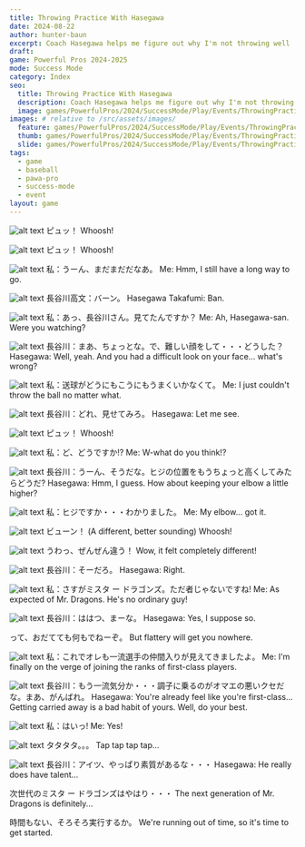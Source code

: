 ```yaml
---
title: Throwing Practice With Hasegawa
date: 2024-08-22
author: hunter-baun
excerpt: Coach Hasegawa helps me figure out why I'm not throwing well
draft: 
game: Powerful Pros 2024-2025
mode: Success Mode
category: Index
seo:
  title: Throwing Practice With Hasegawa
  description: Coach Hasegawa helps me figure out why I'm not throwing well
  image: games/PowerfulPros/2024/SuccessMode/Play/Events/ThrowingPracticeWithHasegawa/2.png
images: # relative to /src/assets/images/
  feature: games/PowerfulPros/2024/SuccessMode/Play/Events/ThrowingPracticeWithHasegawa/2.png
  thumb: games/PowerfulPros/2024/SuccessMode/Play/Events/ThrowingPracticeWithHasegawa/2.png
  slide: games/PowerfulPros/2024/SuccessMode/Play/Events/ThrowingPracticeWithHasegawa/2.png
tags:
  - game
  - baseball
  - pawa-pro
  - success-mode
  - event
layout: game
---
```

![alt text](/assets/images/games/PowerfulPros/2024/SuccessMode/Play/Events/ThrowingPracticeWithHasegawa/1.png)
ピュッ！
Whoosh!

![alt text](/assets/images/games/PowerfulPros/2024/SuccessMode/Play/Events/ThrowingPracticeWithHasegawa/2.png)
ピュッ！
Whoosh!

![alt text](/assets/images/games/PowerfulPros/2024/SuccessMode/Play/Events/ThrowingPracticeWithHasegawa/3.png)
私：うーん、まだまだだなあ。
Me: Hmm, I still have a long way to go.

![alt text](/assets/images/games/PowerfulPros/2024/SuccessMode/Play/Events/ThrowingPracticeWithHasegawa/4.png)
長谷川高文：バーン。
Hasegawa Takafumi: Ban.

![alt text](/assets/images/games/PowerfulPros/2024/SuccessMode/Play/Events/ThrowingPracticeWithHasegawa/5.png)
私：あっ、長谷川さん。見てたんですか？
Me: Ah, Hasegawa-san. Were you watching?

![alt text](/assets/images/games/PowerfulPros/2024/SuccessMode/Play/Events/ThrowingPracticeWithHasegawa/6.png)
長谷川：まあ、ちょっとな。で、難しい顔をして・・・どうした？
Hasegawa: Well, yeah. And you had a difficult look on your face... what's wrong?

![alt text](/assets/images/games/PowerfulPros/2024/SuccessMode/Play/Events/ThrowingPracticeWithHasegawa/7.png)
私：送球がどうにもこうにもうまくいかなくて。
Me: I just couldn't throw the ball no matter what.

![alt text](/assets/images/games/PowerfulPros/2024/SuccessMode/Play/Events/ThrowingPracticeWithHasegawa/8.png)
長谷川：どれ、見せてみろ。
Hasegawa: Let me see.

![alt text](/assets/images/games/PowerfulPros/2024/SuccessMode/Play/Events/ThrowingPracticeWithHasegawa/9.png)
ピュッ！
Whoosh!

![alt text](/assets/images/games/PowerfulPros/2024/SuccessMode/Play/Events/ThrowingPracticeWithHasegawa/10.png)
私：ど、どうですか!?
Me: W-what do you think!?

![alt text](/assets/images/games/PowerfulPros/2024/SuccessMode/Play/Events/ThrowingPracticeWithHasegawa/11.png)
長谷川：うーん、そうだな。ヒジの位置をもうちょっと高くしてみたらどうだ?
Hasegawa: Hmm, I guess. How about keeping your elbow a little higher?

![alt text](/assets/images/games/PowerfulPros/2024/SuccessMode/Play/Events/ThrowingPracticeWithHasegawa/12.png)
私：ヒジですか・・・わかりました。
Me: My elbow... got it.

![alt text](/assets/images/games/PowerfulPros/2024/SuccessMode/Play/Events/ThrowingPracticeWithHasegawa/13.png)
ビューン！
(A different, better sounding) Whoosh!

![alt text](/assets/images/games/PowerfulPros/2024/SuccessMode/Play/Events/ThrowingPracticeWithHasegawa/14.png)
うわっ、ぜんぜん違う！
Wow, it felt completely different!

![alt text](/assets/images/games/PowerfulPros/2024/SuccessMode/Play/Events/ThrowingPracticeWithHasegawa/15.png)
長谷川：そーだろ。
Hasegawa: Right.

![alt text](/assets/images/games/PowerfulPros/2024/SuccessMode/Play/Events/ThrowingPracticeWithHasegawa/16.png)
私：さすがミスタ ー ドラゴンズ。ただ者じゃないですね!
Me: As expected of Mr. Dragons. He's no ordinary guy!

![alt text](/assets/images/games/PowerfulPros/2024/SuccessMode/Play/Events/ThrowingPracticeWithHasegawa/17.png)
長谷川：ははつ、まーな。
Hasegawa: Yes, I suppose so.

って、おだてても何もでねーぞ。
But flattery will get you nowhere.

![alt text](/assets/images/games/PowerfulPros/2024/SuccessMode/Play/Events/ThrowingPracticeWithHasegawa/18.png)
私：これでオレも一流選手の仲間入りが見えてきましたよ。
Me: I'm finally on the verge of joining the ranks of first-class players.

![alt text](/assets/images/games/PowerfulPros/2024/SuccessMode/Play/Events/ThrowingPracticeWithHasegawa/19.png)
長谷川：もう一流気分か・・・調子に乗るのがオマエの悪いクセだな。まあ、がんばれ。
Hasegawa: You're already feel like you're first-class... Getting carried away is a bad habit of yours. Well, do your best.

![alt text](/assets/images/games/PowerfulPros/2024/SuccessMode/Play/Events/ThrowingPracticeWithHasegawa/20.png)
私：はいっ!
Me: Yes!

![alt text](/assets/images/games/PowerfulPros/2024/SuccessMode/Play/Events/ThrowingPracticeWithHasegawa/21.png)
タタタタ。。。
Tap tap tap tap...

![alt text](/assets/images/games/PowerfulPros/2024/SuccessMode/Play/Events/ThrowingPracticeWithHasegawa/22.png)
長谷川：アイツ、やっぱり素質があるな・・・
Hasegawa: He really does have talent...

次世代のミスタ ー ドラゴンズはやはり・・・
The next generation of Mr. Dragons is definitely...

時間もない、そろそろ実行するか。
We're running out of time, so it's time to get started.